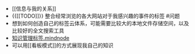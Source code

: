 - [[信息与我的关系]]
- {{[[TODO]]}} 整合经常浏览的各大网站对于我感兴趣的事件的标签
  #问题
- 想到如何创造自己的标签云体系，可能需要比较大的本地文件存储空间，以及比较好的全文搜索工具
- [知识管理标签.mindnode](hook://file/8yHUqCUeK?p=VzZMMzlVWUw2Wn5jb21+bWluZG5vZGV+TWluZE5vZGUvRG9jdW1lbnRz&n=%E7%9F%A5%E8%AF%86%E7%AE%A1%E7%90%86%E6%A0%87%E7%AD%BE.mindnode)
- 可以用[[看板模式]]的方式展现我自己的知识
